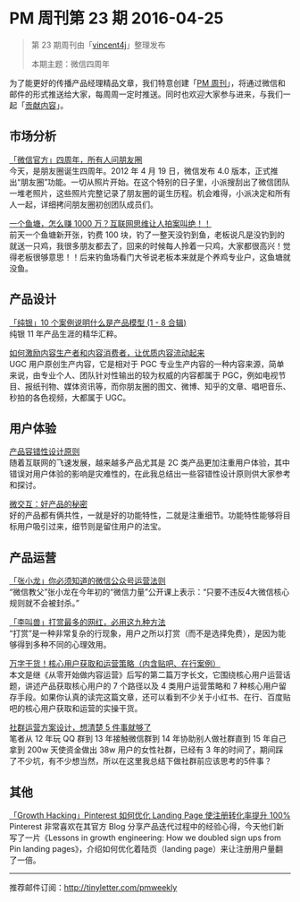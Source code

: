 # PM 周刊第 23 期 2016-04-25

> 第 23 期周刊由「[vincent4j](http://pmweekly.com/contributors#vincent4j)」整理发布
> 
> 本期主题：微信四周年

为了能更好的传播产品经理精品文章，我们特意创建「[PM 周刊](http://pmweekly.com/)」，将通过微信和邮件的形式推送给大家，每周周一定时推送。同时也欢迎大家参与进来，与我们一起「[贡献内容](https://github.com/vincent4j/pmweekly.com/issues/new)」。

## 市场分析

[「微信官方」四周年，所有人问朋友圈](http://mp.weixin.qq.com/s?__biz=MjM5NjM4MDAxMg==&mid=2655072033&idx=1&sn=e23019b7e9d632f8c33b4fad7800e5b7&scene=23&srcid=0419qgH21QHpS5KbS6KSt2pm#rd)    
今天，是朋友圈诞生四周年。2012 年 4 月 19 日，微信发布 4.0 版本，正式推出“朋友圈”功能。一切从照片开始。在这个特别的日子里，小派搜刮出了微信团队一堆老照片，这些照片完整记录了朋友圈的诞生历程。机会难得，小派决定和所有人一起，详细拷问朋友圈初创团队成员们。   

[一个鱼塘，怎么赚 1000 万？互联网思维让人拍案叫绝！！](http://mp.weixin.qq.com/s?__biz=MjM5NjAyMzcyMA==&mid=2659989828&idx=2&sn=71f12e51e920468349a30ff83348ea41&scene=23&srcid=0422C6cvjmblcdMGWk8IRrsK#rd)   
前天一个鱼塘新开张，钓费 100 块，钓了一整天没钓到鱼，老板说凡是没钓到的就送一只鸡，我很多朋友都去了，回来的时候每人拎着一只鸡，大家都很高兴！觉得老板很够意思！！后来钓鱼场看门大爷说老板本来就是个养鸡专业户，这鱼塘就没鱼。  

## 产品设计

[「纯银」10 个案例说明什么是产品模型 (1 - 8 合辑)](http://weibo.com/ttarticle/p/show?id=2309403953597325925889)   
纯银 11 年产品生涯的精华汇粹。   

[如何激励内容生产者和内容消费者，让优质内容流动起来](http://mp.weixin.qq.com/s?__biz=MjM5OTEwNjI2MA==&mid=2651731148&idx=1&sn=d7fa44e9fe33000c6d625d9ebb13cb32&scene=23&srcid=0422r1d2aGHNsXe9dtu3kgd6#rd)   
UGC 用户原创生产内容，它是相对于 PGC 专业生产内容的一种内容来源，简单来说，由专业个人、团队针对性输出的较为权威的内容都属于 PGC，例如电视节目、报纸刊物、媒体资讯等，而你朋友圈的图文、微博、知乎的文章、唱吧音乐、秒拍的各色视频，大都属于 UGC。    

  


## 用户体验

[产品容错性设计原则](http://mp.weixin.qq.com/s?__biz=MjM5NjA3ODI3Ng==&mid=2649828094&idx=1&sn=bf1d7049d282d316edb950bb3b51091f&scene=23&srcid=0422vvEp5Ef9O7SX03NMPEwb#rd)   
随着互联网的飞速发展，越来越多产品尤其是 2C 类产品更加注重用户体验，其中错误对用户体验的影响是灾难性的，在此我总结出一些容错性设计原则供大家参考和探讨。   

[微交互：好产品的秘密](http://mp.weixin.qq.com/s?__biz=MjM5NjA3ODI3Ng==&mid=2649828105&idx=1&sn=b21dc716d9ee53f562822fa77529ff78&scene=23&srcid=0424CDgaDyJxMcktf9cr6BfI#rd)   
好的产品都有俩共性，一就是好的功能特性，二就是注重细节。功能特性能够将目标用户吸引过来，细节则是留住用户的法宝。  



## 产品运营

[「张小龙」你必须知道的微信公众号运营法则](http://mp.weixin.qq.com/s?__biz=MzA5MTAyNTA4NQ==&mid=2650417180&idx=1&sn=82685d56a723a84ee52f68224daaa847&scene=23&srcid=0422gvHi736QqBjh2hrnzEro#rd)    
“微信教父”张小龙在今年初的“微信力量”公开课上表示：“只要不违反4大微信核心规则就不会被封杀。”    

[「李叫兽」打赏最多的网红，必用这九种方法](http://mp.weixin.qq.com/s?__biz=MzA5NTMxOTczOA==&mid=2650441034&idx=1&sn=0c7ab73cf6744850e541df6e0d0a87e4&scene=23&srcid=0420i7aOCytUsB8B3JuuZJzX#rd)   
“打赏”是一种非常复杂的行现象，用户之所以打赏（而不是选择免费），是因为能够得到多种不同的心理效用。   

[万字干货！核心用户获取和运营策略（内含贴吧、在行案例）](http://mp.weixin.qq.com/s?__biz=MjM5MDgzNDkzMw==&mid=2652213746&idx=1&sn=5b551d4da55bb9443e69c4ab59b022e1&scene=23&srcid=0422XfsXbYJBHOCQHkdRIFzr#rd)   
本文是继《从零开始做内容运营》后写的第二篇万字长文，它围绕核心用户运营话题，讲述产品获取核心用户的 7 个路径以及 4 类用户运营策略和 7 种核心用户留存手段。如果你认真的读完这篇文章，还可以看到不少关于小红书、在行、百度贴吧的核心用户获取和运营的实操干货。         

[社群运营方案设计，想清楚 5 件事就够了](http://mp.weixin.qq.com/s?__biz=MjM5NTQ5MjIyMA==&mid=2654536664&idx=3&sn=6107c8410cafab88e37767af3aad6cec&scene=23&srcid=0424Okkj5U14VPQ5ubxcbXAq#rd)   
笔者从 12 年玩 QQ 群到 13 年接触微信群到 14 年协助别人做社群直到 15 年自己拿到 200w 天使资金做出 38w 用户的女性社群，已经有 3 年的时间了，期间踩了不少坑，有不少想当然，所以在这里我总结下做社群前应该思考的5件事？    


## 其他

[「Growth Hacking」Pinterest 如何优化 Landing Page 使注册转化率提升 100%](http://mp.weixin.qq.com/s?__biz=MzA4NDk5OTgzMg==&mid=2650589514&idx=1&sn=61053a98f9f8f601fad89d854c3d22f6&scene=23&srcid=0422O5cinDpPpL7DK7FjBjnl#rd)   
Pinterest 非常喜欢在其官方 Blog 分享产品迭代过程中的经验心得，今天他们新写了一片《Lessons in growth engineering: How we doubled sign ups from Pin landing pages》，介绍如何优化着陆页（landing page）来让注册用户量翻了一倍。  


---
推荐邮件订阅：<http://tinyletter.com/pmweekly>  
